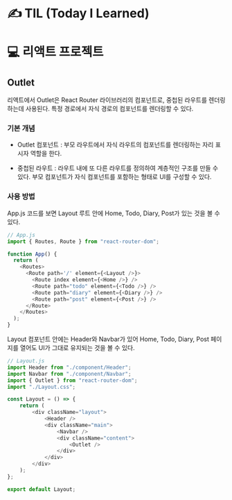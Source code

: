 # ✍ TIL (Today I Learned)

# 💻 리액트 프로젝트
## Outlet
리액트에서 Outlet은 React Router 라이브러리의 컴포넌트로, 중첩된 라우트를 렌더링하는데 사용된다. 특정 경로에서 자식 경로의 컴포넌트를 렌더링할 수 있다.

### 기본 개념
- Outlet 컴포넌트 : 부모 라우트에서 자식 라우트의 컴포넌트를 렌더링하는 자리 표시자 역할을 한다.

- 중첩된 라우트 : 라우트 내에 또 다른 라우트를 정의하여 계층적인 구조를 만들 수 있다. 부모 컴포넌트가 자식 컴포넌트를 포함하는 형태로 UI를 구성할 수 있다.

### 사용 방법
App.js 코드를 보면 Layout 루트 안에 Home, Todo, Diary, Post가 있는 것을 볼 수 있다.
```js
// App.js
import { Routes, Route } from "react-router-dom";

function App() {
  return (
    <Routes>
      <Route path='/' element={<Layout />}>
        <Route index element={<Home />} />
        <Route path="todo" element={<Todo />} />
        <Route path="diary" element={<Diary />} />
        <Route path="post" element={<Post />} />
      </Route>
    </Routes>
  );
}
```

Layout 컴포넌트 안에는 Header와 Navbar가 있어
Home, Todo, Diary, Post 페이지를 열어도 UI가 그대로 유지되는 것을 볼 수 있다.
```js
// Layout.js
import Header from "./component/Header";
import Navbar from "./component/Navbar";
import { Outlet } from "react-router-dom";
import "./Layout.css";

const Layout = () => {
    return (
        <div className="layout">
            <Header />
            <div className="main">
                <Navbar />
                <div className="content">
                    <Outlet />
                </div>
            </div>
        </div>
    );
};

export default Layout;
```

